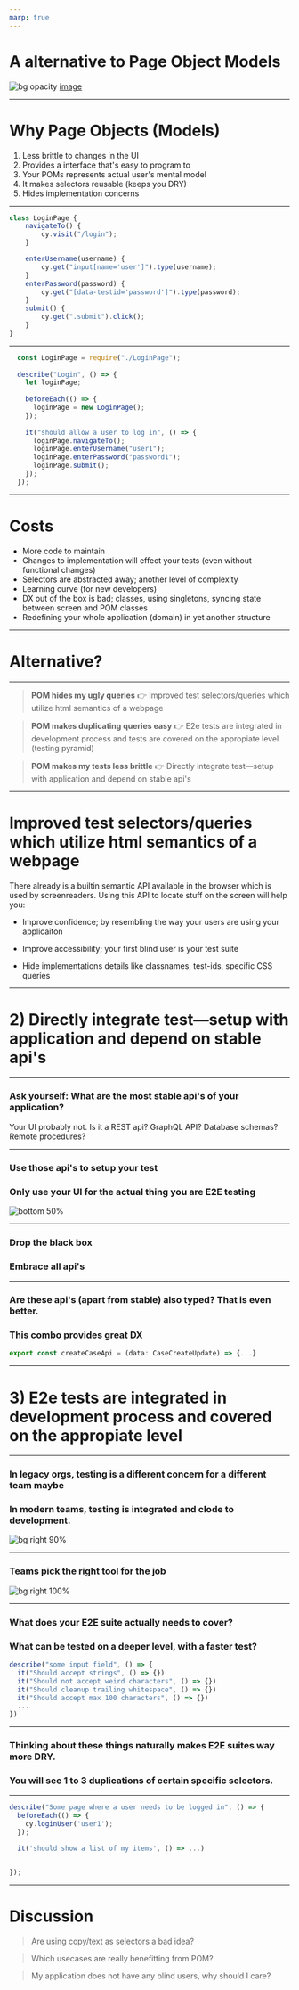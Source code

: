 ```yaml
---
marp: true
---
```


# A alternative to Page Object Models
![bg opacity](./assets/gradient.jpg)
[image](./assets/change-my-mind.jpg)

---
# Why Page Objects (Models)

1. Less brittle to changes in the UI
2. Provides a interface that's easy to program to
3. Your POMs represents actual user's mental model
4. It makes selectors reusable (keeps you DRY)
5. Hides implementation concerns



---

```js
class LoginPage {
    navigateTo() {
        cy.visit("/login");
    }

    enterUsername(username) {
        cy.get("input[name='user']").type(username); 
    }
    enterPassword(password) {
        cy.get("[data-testid='password']").type(password); 
    }
    submit() {
        cy.get(".submit").click();
    }
}
```

---

```js
  const LoginPage = require("./LoginPage");
  
  describe("Login", () => {
    let loginPage;
  
    beforeEach(() => {
      loginPage = new LoginPage();
    });
  
    it("should allow a user to log in", () => {
      loginPage.navigateTo();
      loginPage.enterUsername("user1");
      loginPage.enterPassword("password1");
      loginPage.submit();
    });
  });
```

---

# Costs
 - More code to maintain
 - Changes to implementation will effect your tests (even without functional changes) 
 - Selectors are abstracted away; another level of complexity
 - Learning curve (for new developers)
 - DX out of the box is bad; classes, using singletons, syncing state between screen and POM classes
 - Redefining your whole application (domain) in yet another structure

---

# Alternative?



---

> **POM hides my ugly queries**
:point_right: Improved test selectors/queries which utilize html semantics of a webpage

> **POM makes duplicating queries easy**
:point_right: E2e tests are integrated in development process and tests are covered on the appropiate level (testing pyramid)

> **POM makes my tests less brittle**
:point_right: Directly integrate test—setup with application and depend on stable api's


---

# Improved test selectors/queries which utilize html semantics of a webpage

There already is a builtin semantic API available in the browser which is used by screenreaders. Using this API to locate stuff on the screen will help you:

- Improve confidence; by resembling the way your users are using your applicaiton

- Improve accessibility; your first blind user is your test suite

- Hide implementations details like classnames, test-ids, specific CSS queries

---
# 2) Directly integrate test—setup with application and depend on stable api's

---

### Ask yourself: What are the most stable api's of your application?

Your UI probably not. Is it a REST api? GraphQL API? Database schemas? Remote procedures?

---

### Use those api's to setup your test

### Only use your UI for the actual thing you are E2E testing 

![bottom 50%](./assets/not-so-blackbox.png)

---

### Drop the black box

### Embrace all api's

---

### Are these api's (apart from stable) also typed? That is even better.

### This combo provides great DX

```js
export const createCaseApi = (data: CaseCreateUpdate) => {...}
```

---

# 3) E2e tests are integrated in development process and  covered on the appropiate level

---

### In legacy orgs, testing is a different concern for a different team maybe

### In modern teams, testing is integrated and clode to development.
![bg right 90%](./assets/waterfall.png)


---
### Teams pick the right tool for the job

![bg right 100%](./assets/pyramid.png)


---

### What does your E2E suite actually needs to cover?

### What can be tested on a deeper level, with a faster test?

```js
describe("some input field", () => {
  it("Should accept strings", () => {})
  it("Should not accept weird characters", () => {})
  it("Should cleanup trailing whitespace", () => {})
  it("Should accept max 100 characters", () => {})
  ...
})
```

---

### Thinking about these things naturally makes E2E suites way more DRY.

### You will see 1 to 3 duplications of certain specific selectors.


--- 
```js
describe("Some page where a user needs to be logged in", () => {
  beforeEach(() => {
    cy.loginUser('user1');
  });

  it('should show a list of my items', () => ...)


});

```


---
# Discussion

> Are using copy/text as selectors a bad idea?

> Which usecases are really benefitting from POM?

> My application does not have any blind users, why should I care?
